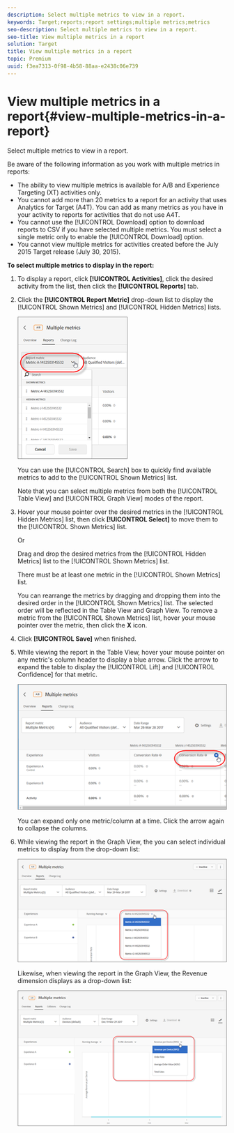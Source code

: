```yaml
---
description: Select multiple metrics to view in a report.
keywords: Target;reports;report settings;multiple metrics;metrics
seo-description: Select multiple metrics to view in a report.
seo-title: View multiple metrics in a report
solution: Target
title: View multiple metrics in a report
topic: Premium
uuid: f3ea7313-0f98-4b58-88aa-e2438c06e739
---
```


# View multiple metrics in a report{#view-multiple-metrics-in-a-report}

Select multiple metrics to view in a report.

Be aware of the following information as you work with multiple metrics in reports:

* The ability to view multiple metrics is available for A/B and Experience Targeting (XT) activities only. 
* You cannot add more than 20 metrics to a report for an activity that uses Analytics for Target (A4T). You can add as many metrics as you have in your activity to reports for activities that do not use A4T. 
* You cannot use the [!UICONTROL Download] option to download reports to CSV if you have selected multiple metrics. You must select a single metric only to enable the [!UICONTROL Download] option. 
* You cannot view multiple metrics for activities created before the July 2015 Target release (July 30, 2015).

**To select multiple metrics to display in the report:**

1. To display a report, click **[!UICONTROL Activities]**, click the desired activity from the list, then click the **[!UICONTROL Reports]** tab. 
1. Click the **[!UICONTROL Report Metric]** drop-down list to display the [!UICONTROL Shown Metrics] and [!UICONTROL Hidden Metrics] lists.

   ![](assets/multiple_metrics.png)

   You can use the [!UICONTROL Search] box to quickly find available metrics to add to the [!UICONTROL Shown Metrics] list.

   Note that you can select multiple metrics from both the [!UICONTROL Table View] and [!UICONTROL Graph View] modes of the report. 

1. Hover your mouse pointer over the desired metrics in the [!UICONTROL Hidden Metrics] list, then click **[!UICONTROL Select]** to move them to the [!UICONTROL Shown Metrics] list.

   Or

   Drag and drop the desired metrics from the [!UICONTROL Hidden Metrics] list to the [!UICONTROL Shown Metrics] list.

   There must be at least one metric in the [!UICONTROL Shown Metrics] list.

   You can rearrange the metrics by dragging and dropping them into the desired order in the [!UICONTROL Shown Metrics] list. The selected order will be reflected in the Table View and Graph View. To remove a metric from the [!UICONTROL Shown Metrics] list, hover your mouse pointer over the metric, then click the **X** icon. 

1. Click **[!UICONTROL Save]** when finished. 
1. While viewing the report in the Table View, hover your mouse pointer on any metric's column header to display a blue arrow. Click the arrow to expand the table to display the [!UICONTROL Lift] and [!UICONTROL Confidence] for that metric.

   ![](assets/multiple_metrics_table.png)

   You can expand only one metric/column at a time. Click the arrow again to collapse the columns. 

1. While viewing the report in the Graph View, the you can select individual metrics to display from the drop-down list:

   ![](assets/multiple_metrics_graph.png)

   Likewise, when viewing the report in the Graph View, the Revenue dimension displays as a drop-down list:

   ![](assets/muttiple_revenue.png)

